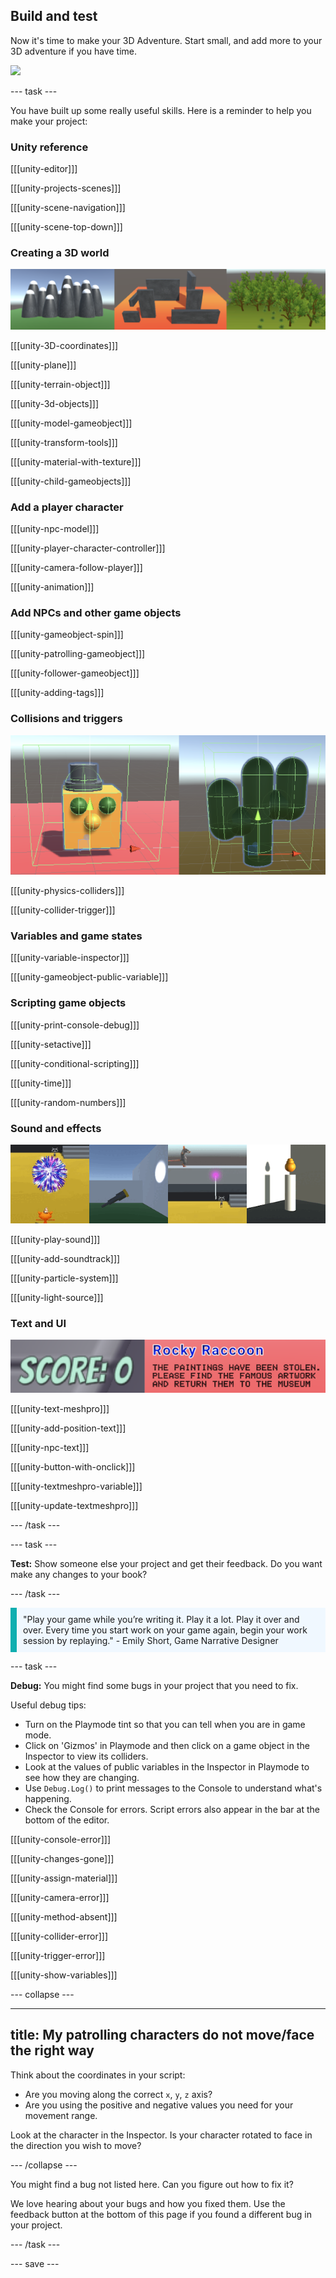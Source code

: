 ## Build and test

Now it's time to make your 3D Adventure. Start small, and add more to your 3D adventure if you have time.

![](images/image.png)


--- task ---

You have built up some really useful skills. Here is a reminder to help you make your project: 

### Unity reference

[[[unity-editor]]]

[[[unity-projects-scenes]]]

[[[unity-scene-navigation]]]

[[[unity-scene-top-down]]]


### Creating a 3D world

![A strip of images with scenery created from models and 3d shapes.](images/scenery.png)

[[[unity-3D-coordinates]]]

[[[unity-plane]]]

[[[unity-terrain-object]]]

[[[unity-3d-objects]]]

[[[unity-model-gameobject]]]

[[[unity-transform-tools]]]

[[[unity-material-with-texture]]]

[[[unity-child-gameobjects]]]


### Add a player character

[[[unity-npc-model]]]

[[[unity-player-character-controller]]]

[[[unity-camera-follow-player]]]

[[[unity-animation]]]


### Add NPCs and other game objects

[[[unity-gameobject-spin]]]

[[[unity-patrolling-gameobject]]]

[[[unity-follower-gameobject]]]

[[[unity-adding-tags]]]


### Collisions and triggers

![Two imagesin Scene view showing colliders on different 3D GameObjects.](images/colliders.png)

[[[unity-physics-colliders]]]

[[[unity-collider-trigger]]]

### Variables and game states

[[[unity-variable-inspector]]]

[[[unity-gameobject-public-variable]]]


### Scripting game objects

[[[unity-print-console-debug]]]

[[[unity-setactive]]]

[[[unity-conditional-scripting]]]

[[[unity-time]]]

[[[unity-random-numbers]]]


### Sound and effects

![A strip of images with firework particle effects and light source being used to highlight different areas of the Game view.](images/particles-light.gif)

[[[unity-play-sound]]]

[[[unity-add-soundtrack]]]

[[[unity-particle-system]]]

[[[unity-light-source]]]


### Text and UI

![A strip of images with text and buttons shown in the Game view.](images/text-buttons.png)

[[[unity-text-meshpro]]]

[[[unity-add-position-text]]]

[[[unity-npc-text]]]

[[[unity-button-with-onclick]]]

[[[unity-textmeshpro-variable]]]

[[[unity-update-textmeshpro]]]

--- /task ---

--- task ---

**Test:** Show someone else your project and get their feedback. Do you want make any changes to your book? 

--- /task ---

<p style="border-left: solid; border-width:10px; border-color: #0faeb0; background-color: aliceblue; padding: 10px;">"Play your game while you’re writing it. Play it a lot. Play it over and over. Every time you start work on your game again, begin your work session by replaying." - Emily Short, Game Narrative Designer</p>

--- task ---

**Debug:** You might find some bugs in your project that you need to fix. 

Useful debug tips:
- Turn on the Playmode tint so that you can tell when you are in game mode.
- Click on 'Gizmos' in Playmode and then click on a game object in the Inspector to view its colliders.
- Look at the values of public variables in the Inspector in Playmode to see how they are changing. 
- Use `Debug.Log()` to print messages to the Console to understand what's happening. 
- Check the Console for errors. Script errors also appear in the bar at the bottom of the editor. 

[[[unity-console-error]]]

[[[unity-changes-gone]]]

[[[unity-assign-material]]]

[[[unity-camera-error]]]

[[[unity-method-absent]]]

[[[unity-collider-error]]]

[[[unity-trigger-error]]]

[[[unity-show-variables]]]

--- collapse ---

---
title: My patrolling characters do not move/face the right way
---

Think about the coordinates in your script: 
+ Are you moving along the correct `x`, `y`, `z` axis? 
+ Are you using the positive and negative values you need for your movement range.

Look at the character in the Inspector. Is your character rotated to face in the direction you wish to move?  

--- /collapse ---

You might find a bug not listed here. Can you figure out how to fix it?

We love hearing about your bugs and how you fixed them. Use the feedback button at the bottom of this page if you found a different bug in your project.

--- /task ---


--- save ---
